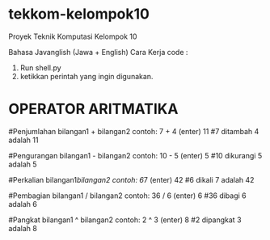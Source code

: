 # tekkom-kelompok10

Proyek Teknik Komputasi Kelompok 10

Bahasa Javanglish (Jawa + English)
Cara Kerja code :

1. Run shell.py
2. ketikkan perintah yang ingin digunakan.

# OPERATOR ARITMATIKA

#Penjumlahan
bilangan1 + bilangan2
contoh:
7 + 4 (enter)
11
#7 ditambah 4 adalah 11

#Pengurangan
bilangan1 - bilangan2
contoh:
10 - 5 (enter)
5
#10 dikurangi 5 adalah 5

#Perkalian
bilangan1*bilangan2
contoh:
6*7 (enter)
42
#6 dikali 7 adalah 42

#Pembagian
bilangan1 / bilangan2
contoh:
36 / 6 (enter)
6
#36 dibagi 6 adalah 6

#Pangkat
bilangan1 ^ bilangan2
contoh:
2 ^ 3 (enter)
8
#2 dipangkat 3 adalah 8
